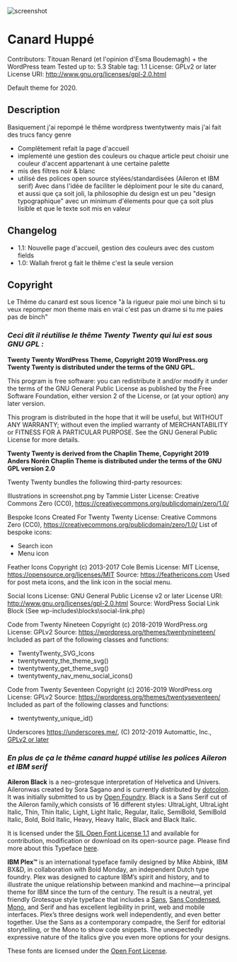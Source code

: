 ![screenshot](/Applications/MAMP/htdocs/wordpress/wp-content/themes/CanardUP_WPTheme/screenshot.png)

# Canard Huppé

Contributors: Titouan Renard (et l'opinion d'Esma Boudemagh) + the WordPress team
Tested up to: 5.3
Stable tag: 1.1
License: GPLv2 or later
License URI: http://www.gnu.org/licenses/gpl-2.0.html

Default theme for 2020.

## Description 

Basiquement j'ai repompé le thême wordpress twentytwenty mais j'ai fait des trucs fancy genre 
- Complêtement refait la page d'accueil
- implementé une gestion des couleurs ou chaque article peut choisir une couleur d'accent appartenant à une certaine palette
- mis des filtres noir & blanc
- utilisé des polices open source stylées/standardisées (Aileron et IBM serif)
Avec dans l'idée de faciliter le déploiment pour le site du canard, et aussi que ça soit joli, 
la philosophie du design est un peu "design typographique" avec un minimum d'élements pour que 
ça soit plus lisible et que le texte soit mis en valeur

## Changelog 

* 1.1:  Nouvelle page d'accueil, gestion des couleurs avec des custom fields
* 1.0: Wallah frerot g fait le thême c'est la seule version

## Copyright 

Le Thême du canard est sous licence "à la rigueur paie moi une binch si tu veux 
repomper mon theme mais en vrai c'est pas un drame si tu me paies pas de binch"

### *Ceci dit il réutilise le thême Twenty Twenty qui lui est sous GNU GPL :*

**Twenty Twenty WordPress Theme, Copyright 2019 WordPress.org
Twenty Twenty is distributed under the terms of the GNU GPL.**

This program is free software: you can redistribute it and/or modify
it under the terms of the GNU General Public License as published by
the Free Software Foundation, either version 2 of the License, or
(at your option) any later version.

This program is distributed in the hope that it will be useful,
but WITHOUT ANY WARRANTY; without even the implied warranty of
MERCHANTABILITY or FITNESS FOR A PARTICULAR PURPOSE. See the
GNU General Public License for more details.

**Twenty Twenty is derived from the Chaplin Theme, Copyright 2019 Anders Norén
Chaplin Theme is distributed under the terms of the GNU GPL version 2.0**

Twenty Twenty bundles the following third-party resources:

Illustrations in screenshot.png by Tammie Lister
License: Creative Commons Zero (CC0), https://creativecommons.org/publicdomain/zero/1.0/  

Bespoke Icons Created For Twenty Twenty
License: Creative Commons Zero (CC0), https://creativecommons.org/publicdomain/zero/1.0/
List of bespoke icons:

- Search icon
- Menu icon

Feather Icons
Copyright (c) 2013-2017 Cole Bemis
License: MIT License, https://opensource.org/licenses/MIT
Source: https://feathericons.com
Used for post meta icons, and the link icon in the social menu.

Social Icons
License: GNU General Public License v2 or later
License URI: http://www.gnu.org/licenses/gpl-2.0.html
Source: WordPress Social Link Block (See wp-includes\blocks\social-link.php)

Code from Twenty Nineteen
Copyright (c) 2018-2019 WordPress.org
License: GPLv2
Source: https://wordpress.org/themes/twentynineteen/
Included as part of the following classes and functions:
- TwentyTwenty_SVG_Icons
- twentytwenty_the_theme_svg()
- twentytwenty_get_theme_svg()
- twentytwenty_nav_menu_social_icons()

Code from Twenty Seventeen
Copyright (c) 2016-2019 WordPress.org
License: GPLv2
Source: https://wordpress.org/themes/twentyseventeen/
Included as part of the following classes and functions:

- twentytwenty_unique_id()

Underscores 
https://underscores.me/, (C) 2012-2019 Automattic, Inc., [GPLv2 or later](https://www.gnu.org/licenses/gpl-2.0.html)

### *En plus de ça le thême canard huppé utilise les polices Aileron et IBM serif*

**Aileron Black** is a neo-grotesque interpretation of Helvetica and Univers. Aileronwas created by Sora Sagano and is currently distributed by [dotcolon](http://dotcolon.net/font/aileron/). It was initially submitted to us by [Open Foundry](https://open-foundry.com/fonts/@open_foundry). Black is a Sans Serif cut of the Aileron family,which consists of 16 different styles: UltraLight, UltraLight Italic, Thin, Thin Italic, Light, Light Italic, Regular, Italic, SemiBold, SemiBold Italic, Bold, Bold Italic, Heavy, Heavy Italic, Black and Black Italic.

It is licensed under the [SIL Open Font License 1.1](http://scripts.sil.org/cms/scripts/page.php?site_id=nrsi&id=OFL) and available for contribution, modification or download on its open-source page. Please find more about this Typeface [here](https://github.com/ssagano/Aileron).

**IBM Plex™** is an international typeface family designed by Mike Abbink, IBM BX&D, in collaboration with Bold Monday, an independent Dutch type foundry. Plex was designed to capture IBM’s spirit and history, and to illustrate the unique relationship between mankind and machine—a principal theme for IBM since the turn of the century. The result is a neutral, yet friendly Grotesque style typeface that includes a [Sans](https://fonts.google.com/specimen/IBM+Plex+Sans), [Sans Condensed](https://fonts.google.com/specimen/IBM+Plex+Sans+Condensed), [Mono](https://fonts.google.com/specimen/IBM+Plex+Mono), and Serif and has excellent legibility in print, web and mobile interfaces. Plex’s three designs work well independently, and even better together. Use the Sans as a contemporary compadre, the Serif for editorial storytelling, or the Mono to show code snippets. The unexpectedly expressive nature of the italics give you even more options for your designs.

These fonts are licensed under the [Open Font License](https://scripts.sil.org/cms/scripts/page.php?site_id=nrsi&id=OFL). 
